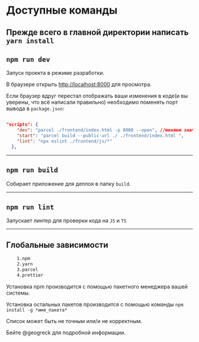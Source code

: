 # Доступные команды

## Прежде всего в главной директории написать `yarn install`

## `npm run dev`

Запуск проекта в режиме разработки.

В браузере открыть [http;//localhost:8000](http;//localhost:8000) для просмотра.

Если браузер вдруг перестал отображать ваши изменения в коде(и вы уверены, что всё написали правильно) необходимо поменять порт вывода в `package.json`:

```json

"scripts": {
    "dev": "parcel ./frontend/index.html -p 8000 --open", //меняем значение после -p, перезапускаем
    "start": "parcel build --public-url ./ ./frontend/index.html ",
    "lint": "npx eslint ./frontend/js/*"
  },

```

<hr>

## `npm run build`

Собирает приложение для деплоя в папку `build`.

<hr>

## `npm run lint`

Запускает линтер для проверки кода на `JS` и `TS`

<hr>

## Глобальные зависимости

```bash
    1.npm
    2.yarn
    3.parcel
    4.prettier

```

Установка npm производится с помощью пакетного менеджера вашей системы.

Установка остальных пакетов производится с помощью команды `npm install -g *имя_пакета*`

Список может быть не точным или/и не корректным.

Бейте @geogreck для подробной информации.
